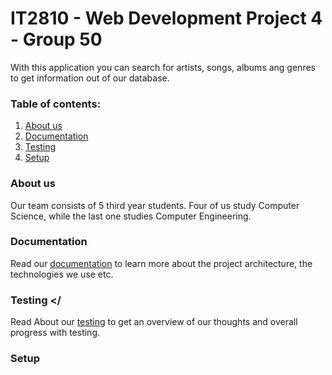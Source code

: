 # IT2810 - Web Development Project 4 - Group 50
With this application you can search for artists, songs, albums ang genres to get information out of our database.

### Table of contents:
1. [About us](#AboutUs)
2. [Documentation](#Documentation)
3. [Testing](#Testing)
4. [Setup](#Setup)

### About us <a name="AboutUs"></a>
Our team consists of 5 third year students. Four of us study Computer Science, while the last one studies Computer 
Engineering.


### Documentation <a name ="Documentation"></a>
Read our [documentation](DOC.md) to learn more about the project architecture, the technologies we use etc.

### Testing <a name="Testing"></<a>
  Read About our [testing](TESTING.md) to get an overview of our thoughts and overall progress with testing. 

### Setup <a name="Setup"></a>

